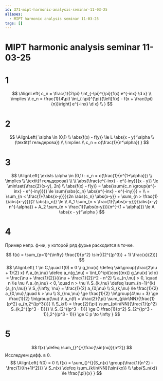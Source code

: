 ```yaml
---
id: 371-mipt-harmonic-analysis-seminar-11-03-25
aliases:
  - MIPT harmonic analysis seminar 11-03-25
tags: []
---
```


# MIPT harmonic analysis seminar 11-03-25

# 1

$$
\AlignLeft{
c_n = \frac{1}{2\pi} \int_{-\pi}^{\pi}{f(x) e^{-inx} \d x} \\
\implies \\
c_n = \frac{1}{4\pi} \int_{-\pi}^{\pi}{\left[f(x) - f(x + \frac{\pi}{n})\right] e^{-inx} \d x} \\
}
$$

# 2

$$
\AlignLeft{
\alpha \in (0,1) \\
\abs{f(x) - f(y)} \le L \abs{x - y}^\alpha \\
(\textit{f гельдерова}) \\
\implies \\
c_n = o(\frac{1}{n^\alpha})
}
$$

# 3

$$
\AlignLeft{
\exists \alpha \in (0,1) : c_n = o(\frac{1}{n^{1+\alpha}}) \\
\implies \\
\textit{f гельдерова} \\
\\
\abs{\frac{e^{-inx} - e^{-iny}}{x - y}} \le \min\set{\frac{2}{x-y}, 2n} \\
\abs{f(x) - f(y)} = \abs{\sum{c_n \group{e^{-inx} - e^{-iny}}}} \le
\sum{\abs{c_n} \abs{e^{-inx} - e^{-iny}}} = \\
= \sum_{n < \frac{1}{\abs{x-y}}}{2n \abs{c_n} \abs{x-y}} +
\sum_{n > \frac{1}{\abs{x-y}}}{2 \abs{c_n}} \le \\
A_1 \sum_{n < \frac{1}{\abs{x-y}}}{\abs{x-y} n^{-\alpha}} +
A_2 \sum_{n > \frac{1}{\abs{x-y}}}{n^{-(1 + \alpha)}} \le
A \abs{x - y}^\alpha
}
$$

# 4

Пример непр. ф-ии, у которой ряд фурье расходится в точке.

$$
f(x) = \sum_{p=1}^{\infty} \frac{1}{p^2} \sin{((2^{(p^3)} + 1) \frac{x}{2})}
$$
$$
\AlignLeft{
f \in C,\quad f(0) = 0 \\
g_\nu(x) \defeq \sin\group{\frac{2\nu + 1}{2} x} \\
a_{n,\nu} \defeq a_n(g_\nu) = \int_0^\pi{\cos{(nx)} g_\nu(x) \d x} =
\frac{\nu + \frac{1}{2}}{(\nu + \frac{1}{2})^2 - n^2} \\
a_{n,\nu} > 0, \quad n \le \nu \\
a_{n,\nu} < 0, \quad n > \nu \\
S_{k,\nu} \defeq \sum_{n=1}^{k}{a_{n,\nu}} \\
S_{\infty, \nu} = \frac{1}{2} a_{0,\nu} \\
S_{k,\nu} \le \frac{1}{2} a_{0,\nu},\quad k > \nu \\
S_{\nu,\nu} \ge \frac{1}{2} \ln\group{4\nu + 3} \ge \frac{1}{2} \ln\group{\nu} \\
a_n(f) = \frac{2}{\pi} \sum_{p\in\NN}{\frac{1}{p^2} a_{n,2^{(p^3)}}} \\
S_k(f) = \frac{2}{\pi} \sum_{p\in\NN}{\frac{1}{p^2} S_{k,2^{(p^3 - 1)}}} \\
S_{2^{(p^3 - 1)}} \ge C \frac{1}{p^2} S_{2^{(p^3 - 1)},2^{(p^3 - 1)}} \ge 
C p \to \infty
}
$$

# 5
$$
f(x) \defeq \sum_{}^{}{\frac{\sin{nx}}{n^2}}
$$
Исследуем дифф. в 0.
$$
\AlignLeft{
f(0) = 0 \\
f(x) = \sum_{}^{}{S_n(x) \group{\frac{1}{n^2} - \frac{1}{(n+1)^2}}} \\
S_n(x) \defeq \sum_{k\in\NN}{\sin{kx}} \\
\abs{S_n(x)} \le \frac{\pi}{x}
}
$$
